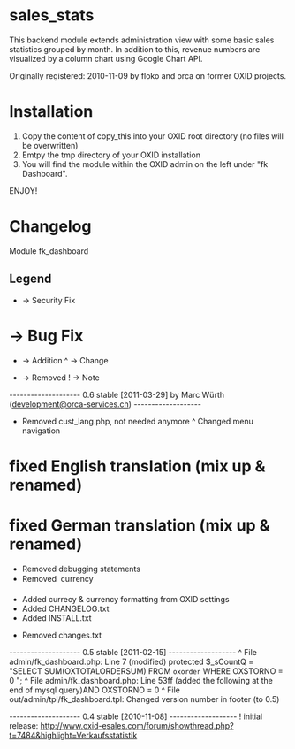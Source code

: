 sales_stats
===========

This backend module extends administration view with some basic sales statistics grouped by month. In addition to this, revenue numbers are visualized by a column chart using Google Chart API.

Originally registered: 2010-11-09 by floko and orca on former OXID projects.

Installation
===========

1. Copy the content of copy_this into your OXID root directory (no files will be overwritten)
2. Emtpy the tmp directory of your OXID installation
3. You will find the module within the OXID admin on the left under "fk Dashboard".

ENJOY!

Changelog
=========

Module fk_dashboard

Legend
---------

 * -> Security Fix
 # -> Bug Fix
 + -> Addition
 ^ -> Change
 - -> Removed
 ! -> Note

-------------------- 0.6 stable [2011-03-29] by Marc Würth (development@orca-services.ch) -------------------
 -	Removed cust_lang.php, not needed anymore
 ^	Changed menu navigation
 #	fixed English translation (mix up & renamed)
 #	fixed German translation (mix up & renamed)
 -	Removed debugging statements
 -	Removed  currency
 +	Added currecy & currency formatting from OXID settings
 +	Added CHANGELOG.txt
 +	Added INSTALL.txt
 -	Removed changes.txt

-------------------- 0.5 stable [2011-02-15] -------------------
^	File admin/fk_dashboard.php: Line 7 (modified) protected $_sCountQ = "SELECT SUM(OXTOTALORDERSUM) FROM `oxorder` WHERE OXSTORNO = 0 ";
^	File admin/fk_dashboard.php: Line 53ff (added the following at the end of mysql query)AND OXSTORNO = 0
^	File out/admin/tpl/fk_dashboard.tpl: Changed version number in footer (to 0.5) 

-------------------- 0.4 stable [2010-11-08] -------------------
!	initial release: http://www.oxid-esales.com/forum/showthread.php?t=7484&highlight=Verkaufsstatistik

